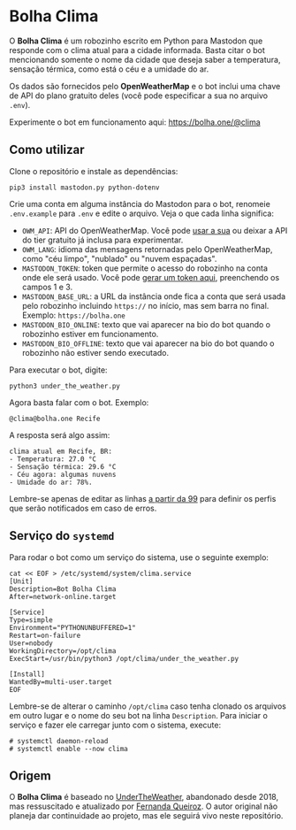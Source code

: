 # Bolha Clima

O **Bolha Clima** é um robozinho escrito em Python para Mastodon que responde com o clima atual para a cidade informada. Basta citar o bot mencionando somente o nome da cidade que deseja saber a temperatura, sensação térmica, como está o céu e a umidade do ar.

Os dados são fornecidos pelo **OpenWeatherMap** e o bot inclui uma chave de API do plano gratuito deles (você pode especificar a sua no arquivo `.env`).

Experimente o bot em funcionamento aqui: https://bolha.one/@clima

## Como utilizar

Clone o repositório e instale as dependências:

```
pip3 install mastodon.py python-dotenv
```

Crie uma conta em alguma instância do Mastodon para o bot, renomeie `.env.example` para `.env` e edite o arquivo. Veja o que cada linha significa:

- `OWM_API`: API do OpenWeatherMap. Você pode [usar a sua](https://home.openweathermap.org/api_keys) ou deixar a API do tier gratuito já inclusa para experimentar.
- `OWM_LANG`: idioma das mensagens retornadas pelo OpenWeatherMap, como "céu limpo", "nublado" ou "nuvem espaçadas".
- `MASTODON_TOKEN`: token que permite o acesso do robozinho na conta onde ele será usado. Você pode [gerar um token aqui](https://token.bolha.one/?scopes=read+write), preenchendo os campos 1 e 3.
- `MASTODON_BASE_URL`: a URL da instância onde fica a conta que será usada pelo robozinho incluindo `https://` no início, mas sem barra no final. Exemplo: `https://bolha.one`
- `MASTODON_BIO_ONLINE`: texto que vai aparecer na bio do bot quando o robozinho estiver em funcionamento.
- `MASTODON_BIO_OFFLINE`: texto que vai aparecer na bio do bot quando o robozinho não estiver sendo executado.

Para executar o bot, digite:

```
python3 under_the_weather.py
```

Agora basta falar com o bot. Exemplo:

```
@clima@bolha.one Recife
```

A resposta será algo assim:

```
clima atual em Recife, BR:
- Temperatura: 27.0 °C
- Sensação térmica: 29.6 °C
- Céu agora: algumas nuvens
- Umidade do ar: 78%.
```
Lembre-se apenas de editar as linhas [a partir da 99](https://github.com/cadusilva/bolha-clima/blob/f1554702554bb9ab922727beaa6cbc5ab1bd7422/under_the_weather.py#L99-L119) para definir os perfis que serão notificados em caso de erros.

## Serviço do `systemd`

Para rodar o bot como um serviço do sistema, use o seguinte exemplo:

```
cat << EOF > /etc/systemd/system/clima.service
[Unit]
Description=Bot Bolha Clima
After=network-online.target

[Service]
Type=simple
Environment="PYTHONUNBUFFERED=1"
Restart=on-failure
User=nobody
WorkingDirectory=/opt/clima
ExecStart=/usr/bin/python3 /opt/clima/under_the_weather.py

[Install]
WantedBy=multi-user.target
EOF
```

Lembre-se de alterar o caminho `/opt/clima` caso tenha clonado os arquivos em outro lugar e o nome do seu bot na linha `Description`. Para iniciar o serviço e fazer ele carregar junto com o sistema, execute:

```
# systemctl daemon-reload
# systemctl enable --now clima
```

## Origem

O **Bolha Clima** é baseado no [UnderTheWeather](https://github.com/ninedotnine/under_the_weather), abandonado desde 2018, mas ressuscitado e atualizado por [Fernanda Queiroz](https://github.com/nandavereda/under_the_weather). O autor original não planeja dar continuidade ao projeto, mas ele seguirá vivo neste repositório.